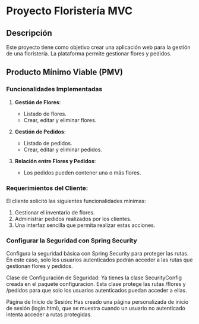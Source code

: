 # Proyecto Floristería MVC

## Descripción
Este proyecto tiene como objetivo crear una aplicación web para la gestión de una floristería. La plataforma permite gestionar flores y pedidos.

## Producto Mínimo Viable (PMV)

### Funcionalidades Implementadas
1. **Gestión de Flores**: 
   - Listado de flores.
   - Crear, editar y eliminar flores.
   
2. **Gestión de Pedidos**:
   - Listado de pedidos.
   - Crear, editar y eliminar pedidos.

3. **Relación entre Flores y Pedidos**:
   - Los pedidos pueden contener una o más flores.

### Requerimientos del Cliente:
El cliente solicitó las siguientes funcionalidades mínimas:
1. Gestionar el inventario de flores.
2. Administrar pedidos realizados por los clientes.
3. Una interfaz sencilla que permita realizar estas acciones.

### Configurar la Seguridad con Spring Security
Configura la seguridad básica con Spring Security para proteger las rutas. En este caso, solo los usuarios autenticados podrán acceder a las rutas que gestionan flores y pedidos.

Clase de Configuración de Seguridad: Ya tienes la clase SecurityConfig creada en el paquete configuracion. Esta clase protege las rutas /flores y /pedidos para que solo los usuarios autenticados puedan acceder a ellas.

Página de Inicio de Sesión: Has creado una página personalizada de inicio de sesión (login.html), que se muestra cuando un usuario no autenticado intenta acceder a rutas protegidas.
